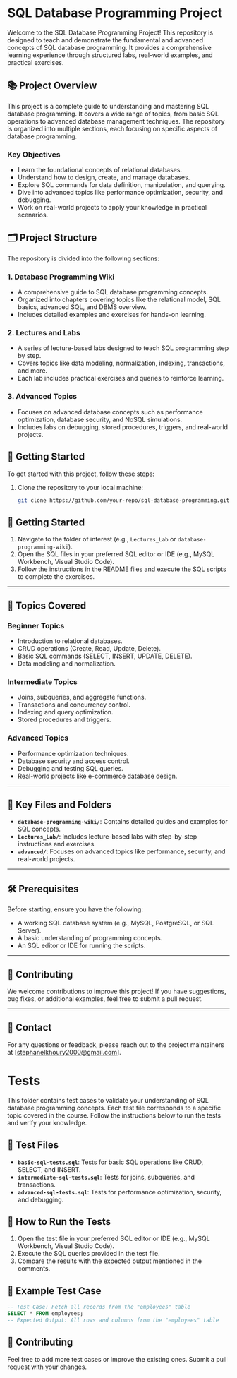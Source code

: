 # SQL Database Programming Project

Welcome to the SQL Database Programming Project! This repository is designed to teach and demonstrate the fundamental and advanced concepts of SQL database programming. It provides a comprehensive learning experience through structured labs, real-world examples, and practical exercises.

## 📚 Project Overview

This project is a complete guide to understanding and mastering SQL database programming. It covers a wide range of topics, from basic SQL operations to advanced database management techniques. The repository is organized into multiple sections, each focusing on specific aspects of database programming.

### Key Objectives
- Learn the foundational concepts of relational databases.
- Understand how to design, create, and manage databases.
- Explore SQL commands for data definition, manipulation, and querying.
- Dive into advanced topics like performance optimization, security, and debugging.
- Work on real-world projects to apply your knowledge in practical scenarios.

## 🗂️ Project Structure

The repository is divided into the following sections:

### 1. **Database Programming Wiki**
   - A comprehensive guide to SQL database programming concepts.
   - Organized into chapters covering topics like the relational model, SQL basics, advanced SQL, and DBMS overview.
   - Includes detailed examples and exercises for hands-on learning.

### 2. **Lectures and Labs**
   - A series of lecture-based labs designed to teach SQL programming step by step.
   - Covers topics like data modeling, normalization, indexing, transactions, and more.
   - Each lab includes practical exercises and queries to reinforce learning.

### 3. **Advanced Topics**
   - Focuses on advanced database concepts such as performance optimization, database security, and NoSQL simulations.
   - Includes labs on debugging, stored procedures, triggers, and real-world projects.

## 🚀 Getting Started

To get started with this project, follow these steps:

1. Clone the repository to your local machine:
   ```bash
   git clone https://github.com/your-repo/sql-database-programming.git

## 🚀 Getting Started

1. Navigate to the folder of interest (e.g., `Lectures_Lab` or `database-programming-wiki`).
2. Open the SQL files in your preferred SQL editor or IDE (e.g., MySQL Workbench, Visual Studio Code).
3. Follow the instructions in the README files and execute the SQL scripts to complete the exercises.

---

## 🧪 Topics Covered

### Beginner Topics
- Introduction to relational databases.
- CRUD operations (Create, Read, Update, Delete).
- Basic SQL commands (SELECT, INSERT, UPDATE, DELETE).
- Data modeling and normalization.

### Intermediate Topics
- Joins, subqueries, and aggregate functions.
- Transactions and concurrency control.
- Indexing and query optimization.
- Stored procedures and triggers.

### Advanced Topics
- Performance optimization techniques.
- Database security and access control.
- Debugging and testing SQL queries.
- Real-world projects like e-commerce database design.

---

## 📂 Key Files and Folders

- **`database-programming-wiki/`**: Contains detailed guides and examples for SQL concepts.
- **`Lectures_Lab/`**: Includes lecture-based labs with step-by-step instructions and exercises.
- **`advanced/`**: Focuses on advanced topics like performance, security, and real-world projects.

---

## 🛠️ Prerequisites

Before starting, ensure you have the following:
- A working SQL database system (e.g., MySQL, PostgreSQL, or SQL Server).
- A basic understanding of programming concepts.
- An SQL editor or IDE for running the scripts.

---

## 🤝 Contributing

We welcome contributions to improve this project! If you have suggestions, bug fixes, or additional examples, feel free to submit a pull request.

---

## 📧 Contact

For any questions or feedback, please reach out to the project maintainers at [stephanelkhoury2000@gmail.com].


# Tests

This folder contains test cases to validate your understanding of SQL database programming concepts. Each test file corresponds to a specific topic covered in the course. Follow the instructions below to run the tests and verify your knowledge.

## 📂 Test Files

- **`basic-sql-tests.sql`**: Tests for basic SQL operations like CRUD, SELECT, and INSERT.
- **`intermediate-sql-tests.sql`**: Tests for joins, subqueries, and transactions.
- **`advanced-sql-tests.sql`**: Tests for performance optimization, security, and debugging.

## 🚀 How to Run the Tests

1. Open the test file in your preferred SQL editor or IDE (e.g., MySQL Workbench, Visual Studio Code).
2. Execute the SQL queries provided in the test file.
3. Compare the results with the expected output mentioned in the comments.

## 🧪 Example Test Case

```sql
-- Test Case: Fetch all records from the "employees" table
SELECT * FROM employees;
-- Expected Output: All rows and columns from the "employees" table
```

## 🤝 Contributing

Feel free to add more test cases or improve the existing ones. Submit a pull request with your changes.
